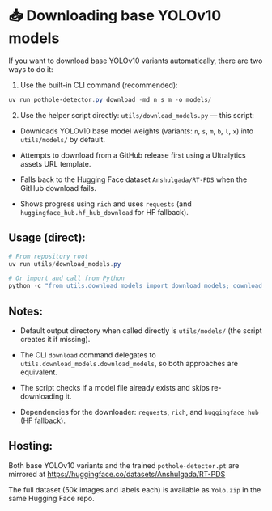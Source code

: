 # 📥 Downloading base YOLOv10 models

If you want to download base YOLOv10 variants automatically, there are two ways to do it:

1. Use the built-in CLI command (recommended):

```powershell
uv run pothole-detector.py download -md n s m -o models/
```

2. Use the helper script directly: `utils/download_models.py` — this script:

- Downloads YOLOv10 base model weights (variants: `n`, `s`, `m`, `b`, `l`, `x`) into `utils/models/` by default.

- Attempts to download from a GitHub release first using a Ultralytics assets URL template.

- Falls back to the Hugging Face dataset `Anshulgada/RT-PDS` when the GitHub download fails.

- Shows progress using `rich` and uses `requests` (and `huggingface_hub.hf_hub_download` for HF fallback).

## Usage (direct):

```powershell
# From repository root
uv run utils/download_models.py

# Or import and call from Python
python -c "from utils.download_models import download_models; download_models(variants=('n','s','m'), output_dir='models/')"
```

## Notes:

- Default output directory when called directly is `utils/models/` (the script creates it if missing).

- The CLI `download` command delegates to `utils.download_models.download_models`, so both approaches are equivalent.

- The script checks if a model file already exists and skips re-downloading it.

- Dependencies for the downloader: `requests`, `rich`, and `huggingface_hub` (HF fallback).

## Hosting:

Both base YOLOv10 variants and the trained `pothole-detector.pt` are mirrored at https://huggingface.co/datasets/Anshulgada/RT-PDS

The full dataset (50k images and labels each) is available as `Yolo.zip` in the same Hugging Face repo.
